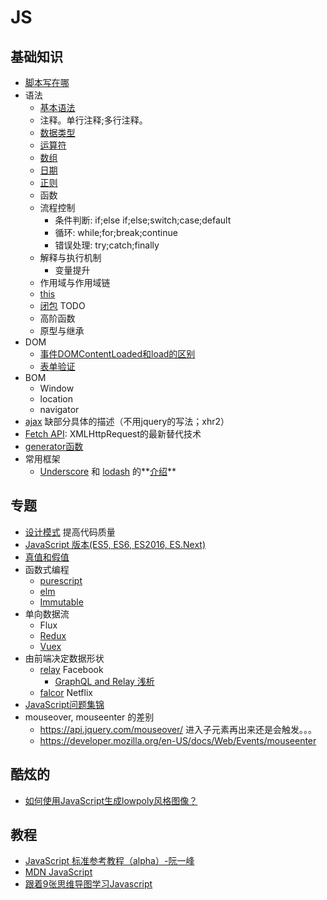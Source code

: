 # JS
## 基础知识
* [脚本写在哪](place.md)
* 语法
  * [基本语法](grammer/basic)
  * 注释。单行注释;多行注释。
  * [数据类型](grammer/types)
  * [运算符](grammar/operator)
  * [数组](grammar/array)
  * [日期](grammar/date)
  * [正则](grammar/regex)
  * 函数
  * 流程控制
    * 条件判断: if;else if;else;switch;case;default
    * 循环: while;for;break;continue
    * 错误处理: try;catch;finally
  * 解释与执行机制
    * 变量提升
  * 作用域与作用域链
  * [this](grammar/this)
  * [闭包](closure) TODO
  * 高阶函数
  * 原型与继承
* DOM
  * [事件DOMContentLoaded和load的区别](dom-content-loaded-vs-load.md)
  * [表单验证](valid-input)
* BOM
  * Window
  * location
  * navigator
* [ajax](ajax.md) 缺部分具体的描述（不用jquery的写法；xhr2）
* [Fetch API](fetch-api): XMLHttpRequest的最新替代技术
* [generator函数](generator)
* 常用框架
  * [Underscore](http://underscorejs.org/) 和 [lodash](https://lodash.com/) 的**[介绍](underscore-and-lodash)**

## 专题
* [设计模式](pattern) 提高代码质量
* [JavaScript 版本(ES5, ES6, ES2016, ES.Next)](ECMAScript)
* [真值和假值](truey-falsey)
* 函数式编程
  * [purescript](http://www.purescript.org/)
  * [elm](http://elm-lang.org/)
  * [Immutable](https://facebook.github.io/immutable-js/)
* 单向数据流
  * Flux
  * [Redux](http://redux.js.org/)
  * [Vuex](https://github.com/vuejs/vuex)
* 由前端决定数据形状
  * [relay](https://github.com/facebook/relay) Facebook
    * [GraphQL and Relay 浅析](http://zhuanlan.zhihu.com/purerender/20638731)
  * [falcor](https://github.com/Netflix/falcor) Netflix
* [JavaScript问题集锦](https://github.com/creeperyang/blog/issues/2)
* mouseover,  mouseenter  的差别
  * https://api.jquery.com/mouseover/ 进入子元素再出来还是会触发。。。
  * https://developer.mozilla.org/en-US/docs/Web/Events/mouseenter

## 酷炫的
* [如何使用JavaScript生成lowpoly风格图像？](https://www.zhihu.com/question/29856775)

## 教程
* [JavaScript 标准参考教程（alpha）-阮一峰](http://javascript.ruanyifeng.com/)
* [MDN JavaScript](https://developer.mozilla.org/zh-CN/docs/Web/JavaScript)
* [跟着9张思维导图学习Javascript](http://www.cnblogs.com/coco1s/p/3953653.html)
